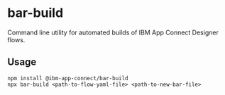 # bar-build
Command line utility for automated builds of IBM App Connect Designer flows.

## Usage

```
npm install @ibm-app-connect/bar-build
npx bar-build <path-to-flow-yaml-file> <path-to-new-bar-file>
```
